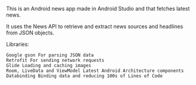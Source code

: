 This is an Android news app made in Android Studio and that fetches latest news.

It uses the News API to retrieve and extract news sources and headlines from JSON objects.

Libraries:

    Google gson For parsing JSON data
    Retrofit For sending network requests
    Glide Loading and caching images
    Room, LiveData and ViewModel Latest Android Architecture components
    Databinding Binding data and reducing 100s of Lines of Code